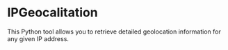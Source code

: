 # IPGeocalitation
This Python tool allows you to retrieve detailed geolocation information for any given IP address.
